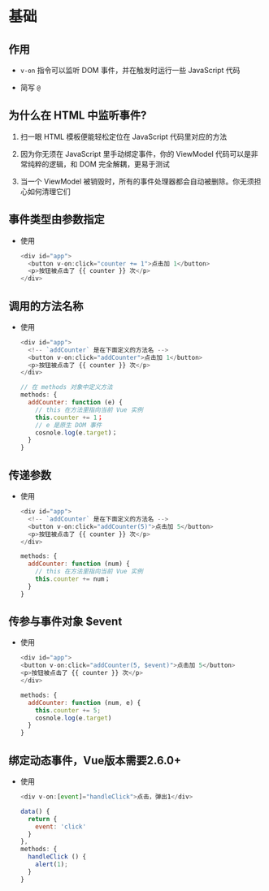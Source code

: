 # 基础

## 作用

- `v-on` 指令可以监听 DOM 事件，并在触发时运行一些 JavaScript 代码

- 简写 `@`

## 为什么在 HTML 中监听事件?

1. 扫一眼 HTML 模板便能轻松定位在 JavaScript 代码里对应的方法

2. 因为你无须在 JavaScript 里手动绑定事件，你的 ViewModel 代码可以是非常纯粹的逻辑，和 DOM 完全解耦，更易于测试

3. 当一个 ViewModel 被销毁时，所有的事件处理器都会自动被删除。你无须担心如何清理它们

## 事件类型由参数指定

- 使用

    ```js
    <div id="app">
      <button v-on:click="counter += 1">点击加 1</button>
      <p>按钮被点击了 {{ counter }} 次</p>
    </div>
    ```

## 调用的方法名称

- 使用

    ```js
    <div id="app">
      <!-- `addCounter` 是在下面定义的方法名 -->
      <button v-on:click="addCounter">点击加 1</button>
      <p>按钮被点击了 {{ counter }} 次</p>
    </div>
    ```

    ```js
    // 在 methods 对象中定义方法
    methods: {
      addCounter: function (e) {
        // this 在方法里指向当前 Vue 实例
        this.counter += 1；
        // e 是原生 DOM 事件
        cosnole.log(e.target)；
      }
    }
    ```

## 传递参数

- 使用

    ```js
    <div id="app">
      <!-- `addCounter` 是在下面定义的方法名 -->
      <button v-on:click="addCounter(5)">点击加 5</button>
      <p>按钮被点击了 {{ counter }} 次</p>
    </div>
    ```

    ```js
    methods: {
      addCounter: function (num) {
        // this 在方法里指向当前 Vue 实例
        this.counter += num；
      }
    }
    ```

## 传参与事件对象 \$event

- 使用

    ```js
    <div id="app">
    <button v-on:click="addCounter(5, $event)">点击加 5</button>
    <p>按钮被点击了 {{ counter }} 次</p>
    </div>
    ```

    ```js
    methods: {
      addCounter: function (num, e) {
        this.counter += 5;
        cosnole.log(e.target)
      }
    }
    ```

## 绑定动态事件，Vue版本需要2.6.0+

- 使用

    ```js
    <div v-on:[event]="handleClick">点击，弹出1</div>
    ```

    ```js
    data() {
      return {
        event: 'click'
      }
    },
    methods: {
      handleClick () {
        alert(1);
      }
    }
    ```
